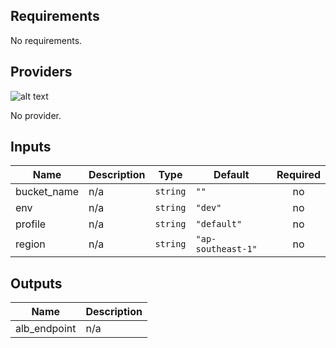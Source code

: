 ## Requirements

No requirements.

## Providers

![alt text](docs/https.png)

No provider.

## Inputs

| Name | Description | Type | Default | Required |
|------|-------------|------|---------|:--------:|
| bucket\_name | n/a | `string` | `""` | no |
| env | n/a | `string` | `"dev"` | no |
| profile | n/a | `string` | `"default"` | no |
| region | n/a | `string` | `"ap-southeast-1"` | no |

## Outputs

| Name | Description |
|------|-------------|
| alb\_endpoint | n/a |

